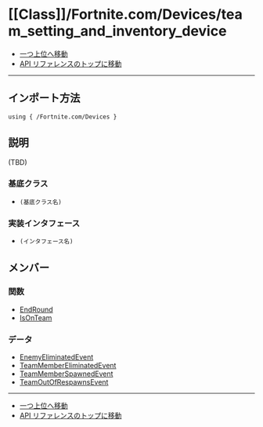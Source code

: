 # [[Class]]/Fortnite.com/Devices/team_setting_and_inventory_device

- [一つ上位へ移動](../main.md)
- [API リファレンスのトップに移動](../../../main.md)

---

## インポート方法

```verse
using { /Fortnite.com/Devices }
```

## 説明

(TBD)

### 基底クラス

- `(基底クラス名)`

### 実装インタフェース

- `(インタフェース名)`

## メンバー

### 関数

- [EndRound](./F_EndRound/main.md)
- [IsOnTeam](./F_IsOnTeam/main.md)

### データ

- [EnemyEliminatedEvent](./D_EnemyEliminatedEvent/main.md)
- [TeamMemberEliminatedEvent](./D_TeamMemberEliminatedEvent/main.md)
- [TeamMemberSpawnedEvent](./D_TeamMemberSpawnedEvent/main.md)
- [TeamOutOfRespawnsEvent](./D_TeamOutOfRespawnsEvent/main.md)

---

- [一つ上位へ移動](../main.md)
- [API リファレンスのトップに移動](../../../main.md)
